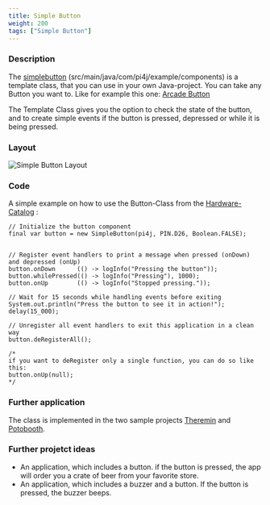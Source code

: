 ```yaml
---
title: Simple Button
weight: 200
tags: ["Simple Button"]
---
```

### Description
The [simplebutton](https://github.com/Pi4J/pi4j-example-components/tree/Dev-Arcade/src/main/java/com/pi4j/example/components) (src/main/java/com/pi4j/example/components) is a template class, that you can use in your own Java-project.
You can take any Button you want to. Like for example this one: [Arcade Button](https://www.berrybase.de/bauelemente/schalter-taster/drucktaster/arcade-button-30mm)

The Template Class gives you the option to check the state of the button, and to create simple events if the button is pressed, depressed or while it is being pressed.

### Layout
![Simple Button Layout](/assets/documentation/device-examples/Layout-SimpleButton.png)

### Code
A simple example on how to use the Button-Class from the [Hardware-Catalog](https://github.com/Pi4J/pi4j-example-components) :
```
// Initialize the button component
final var button = new SimpleButton(pi4j, PIN.D26, Boolean.FALSE);


// Register event handlers to print a message when pressed (onDown) and depressed (onUp)
button.onDown      (() -> logInfo("Pressing the button"));
button.whilePressed(() -> logInfo("Pressing"), 1000);
button.onUp        (() -> logInfo("Stopped pressing."));

// Wait for 15 seconds while handling events before exiting
System.out.println("Press the button to see it in action!");
delay(15_000);

// Unregister all event handlers to exit this application in a clean way
button.deRegisterAll();

/*
if you want to deRegister only a single function, you can do so like this:
button.onUp(null);
*/
```

### Further application
The class is implemented in the two sample projects [Theremin](https://github.com/DieterHolz/RaspPiTheremin) and [Potobooth](https://github.com/DieterHolz/PhotoBooth).

### Further projetct ideas
- An application, which includes a button. if the button is pressed, the app will order you a crate of beer from your favorite store.
- An application, which includes a buzzer and a button. If the button is pressed, the buzzer beeps.